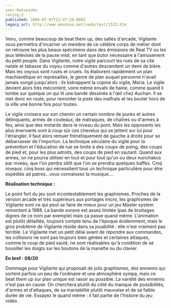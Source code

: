 ```yaml
---
user:Kenseiden
rating:2
published: 2006-07-07T22:47:20.000Z
legacy_url: http://www.emunova.net/veda/test/1523.htm
---
```

Venu, comme beaucoup de beat them up, des salles d'arcade, Vigilante vous permettra d'incarner un membre de ce célèbre corps de métier dont on retrouve les plus beaux spécimens dans des émissions de Real TV ou les jeux télévisés de la pause midi, en tant que butor nécessaire à l'amusement du petit peuple. Dans Vigilante, notre vigile parcourt les rues de sa cité natale et tabasse du voyou comme d'autres descendent un demi de bière. Mais les voyous sont rusés et cruels. Ils élaborent rapidement un plan machiavélique en représailles, le genre de plan auquel personne n'avait jamais songé jusqu'alors : ils kidnappent la copine du vigile, Maria. Le vigile devient alors très mécontent, voire même envahi de haine, comme quand il tombe sur quelque un qui lit une bande dessinée à l'œil chez Auchan. Il se met donc en route, pour remonter la piste des malfrats et les bouter hors de la ville une bonne fois pour toutes.  

  

Le vigile croisera sur son chemin un certain nombre de punks et autres délinquants, armés de couteaux, de matraques, de chaînes ou d'armes à feu, ainsi que des motards dans le niveau du pont. Mais les opposants les plus énervants sont à coup sûr ces chevelus qui se jettent sur lui pour l'étrangler. Il faut alors remuer frénétiquement de gauche à droite pour se débarrasser de l'importun. La technique séculaire du vigile pour la prévention et l'éducation de rue se limite à des coups de poing, des coups de pied et, pour les plus adroits, des coups de pied en sautant. Quand aux armes, on ne pourra utiliser en tout et pour tout qu'un ou deux nunchakus par niveau, que l'on perdra sitôt que l'on se prendra quelques baffes. Cinq niveaux, cinq boss qui nécessitent tous un technique particulière pour être expédiés ad patres...vous connaissez la musique....  

  

**Réalisation technique :**   

Le point fort du jeu sont incontestablement les graphismes. Proches de la version arcade et très supérieurs aux portages micro, les graphismes de Vigilante sont ce qui peut se faire de mieux pour un jeu Master system remontant à 1988\. La bande sonore est assez limitée (pas de bruitages dignes de ce nom par exemple) mais ça passe quand même. L'animation est plutôt détaillée, toujours compte tenu de l'époque évidemment, mais le gros problème de Vigilante réside dans sa jouabilité : elle n'est vraiment pas terrible. Le Vigilante met un petit délai avant de répondre aux commandes, les collisions ne sont pas toujours bien gérées et certaines attaques, comme le coup de pied sauté, ne sont réalisables qu'à condition de se bousiller les doigts sur les boutons de la manette ou du clavier.  

  

**En bref : 08/20**   

Dommage pour Vigilante qui proposait de jolis graphismes, des ennemis qui sortent parfois un peu de l'ordinaire et une atmosphère sympa, mais ce beat them up sur plan unique est rasoir au possible. La variété des ennemis n'est pas en cause. On cherchera plutôt du côté du manque de possibilités, d'armes et d'attaques, de sa maniabilité plutôt mauvaise et de sa faible durée de vie. Essayez le quand même : il fait partie de l'histoire du jeu vidéo.